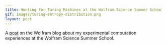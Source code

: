 ```yaml
---
title: Hunting for Turing Machines at the Wolfram Science Summer School
gif: images/turing-entropy-distribution.png
layout: post
---
```


A
[post](http://blog.wolfram.com/2012/12/20/hunting-for-turing-machines-at-the-wolfram-science-summer-school/)
on the Wolfram blog about my experimental computation experiences at the Wolfram Science Summer School.
